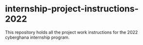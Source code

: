 # internship-project-instructions-2022
This repository holds all the project work instructions for the 2022 cyberghana internship program.
